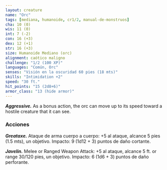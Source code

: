 ```yaml
---
layout: creature
name: "Orc"
tags: [mediana, humanoide, cr1/2, manual-de-monstruos]
cha: 10 (0)
wis: 11 (0)
int: 7 (-2)
con: 16 (+3)
dex: 12 (+1)
str: 16 (+3)
size: Humanoide Mediano (orc)
alignment: caótico maligno
challenge: "1/2 (100 XP)"
languages: "Común, Orc"
senses: "Visión en la oscuridad 60 pies (18 mts)"
skills: "Intimidation +2"
speed: "30 ft."
hit_points: "15 (2d8+6)"
armor_class: "13 (hide armor)"
---
```


***Aggressive.*** As a bonus action, the orc can move up to its speed toward a hostile creature that it can see.

### Acciones

***Greataxe.*** Ataque de arma cuerpo a cuerpo: +5 al ataque, alcance 5 pies (1.5 mts), un objetivo. Impacto: 9 (1d12 + 3) puntos de daño cortante.

***Javelin.*** Melee or Ranged Weapon Attack: +5 al ataque, alcance 5 ft. or range 30/120 pies, un objetivo. Impacto: 6 (1d6 + 3) puntos de daño perforante.